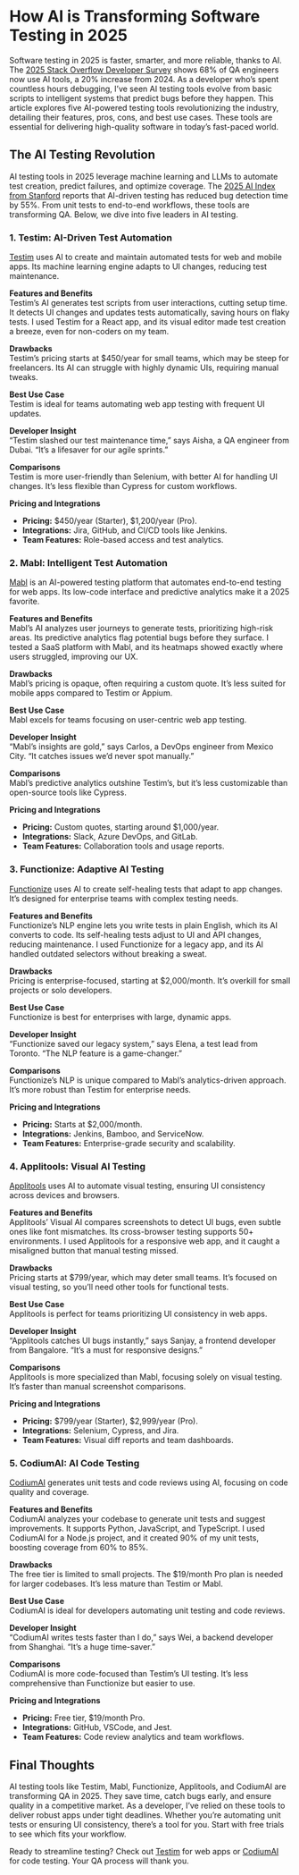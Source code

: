 # How AI is Transforming Software Testing in 2025

Software testing in 2025 is faster, smarter, and more reliable, thanks to AI. The [2025 Stack Overflow Developer Survey](https://survey.stackoverflow.co/2025/) shows 68% of QA engineers now use AI tools, a 20% increase from 2024. As a developer who’s spent countless hours debugging, I’ve seen AI testing tools evolve from basic scripts to intelligent systems that predict bugs before they happen. This article explores five AI-powered testing tools revolutionizing the industry, detailing their features, pros, cons, and best use cases. These tools are essential for delivering high-quality software in today’s fast-paced world.

## The AI Testing Revolution

AI testing tools in 2025 leverage machine learning and LLMs to automate test creation, predict failures, and optimize coverage. The [2025 AI Index from Stanford](https://spectrum.ieee.org/ai-index-2025) reports that AI-driven testing has reduced bug detection time by 55%. From unit tests to end-to-end workflows, these tools are transforming QA. Below, we dive into five leaders in AI testing.

### 1. Testim: AI-Driven Test Automation

[Testim](https://testim.io/) uses AI to create and maintain automated tests for web and mobile apps. Its machine learning engine adapts to UI changes, reducing test maintenance.

**Features and Benefits**  
Testim’s AI generates test scripts from user interactions, cutting setup time. It detects UI changes and updates tests automatically, saving hours on flaky tests. I used Testim for a React app, and its visual editor made test creation a breeze, even for non-coders on my team.

**Drawbacks**  
Testim’s pricing starts at $450/year for small teams, which may be steep for freelancers. Its AI can struggle with highly dynamic UIs, requiring manual tweaks.

**Best Use Case**  
Testim is ideal for teams automating web app testing with frequent UI updates.

**Developer Insight**  
“Testim slashed our test maintenance time,” says Aisha, a QA engineer from Dubai. “It’s a lifesaver for our agile sprints.”

**Comparisons**  
Testim is more user-friendly than Selenium, with better AI for handling UI changes. It’s less flexible than Cypress for custom workflows.

**Pricing and Integrations**  
- **Pricing:** $450/year (Starter), $1,200/year (Pro).  
- **Integrations:** Jira, GitHub, and CI/CD tools like Jenkins.  
- **Team Features:** Role-based access and test analytics.

### 2. Mabl: Intelligent Test Automation

[Mabl](https://www.mabl.com/) is an AI-powered testing platform that automates end-to-end testing for web apps. Its low-code interface and predictive analytics make it a 2025 favorite.

**Features and Benefits**  
Mabl’s AI analyzes user journeys to generate tests, prioritizing high-risk areas. Its predictive analytics flag potential bugs before they surface. I tested a SaaS platform with Mabl, and its heatmaps showed exactly where users struggled, improving our UX.

**Drawbacks**  
Mabl’s pricing is opaque, often requiring a custom quote. It’s less suited for mobile apps compared to Testim or Appium.

**Best Use Case**  
Mabl excels for teams focusing on user-centric web app testing.

**Developer Insight**  
“Mabl’s insights are gold,” says Carlos, a DevOps engineer from Mexico City. “It catches issues we’d never spot manually.”

**Comparisons**  
Mabl’s predictive analytics outshine Testim’s, but it’s less customizable than open-source tools like Cypress.

**Pricing and Integrations**  
- **Pricing:** Custom quotes, starting around $1,000/year.  
- **Integrations:** Slack, Azure DevOps, and GitLab.  
- **Team Features:** Collaboration tools and usage reports.

### 3. Functionize: Adaptive AI Testing

[Functionize](https://www.functionize.com/) uses AI to create self-healing tests that adapt to app changes. It’s designed for enterprise teams with complex testing needs.

**Features and Benefits**  
Functionize’s NLP engine lets you write tests in plain English, which its AI converts to code. Its self-healing tests adjust to UI and API changes, reducing maintenance. I used Functionize for a legacy app, and its AI handled outdated selectors without breaking a sweat.

**Drawbacks**  
Pricing is enterprise-focused, starting at $2,000/month. It’s overkill for small projects or solo developers.

**Best Use Case**  
Functionize is best for enterprises with large, dynamic apps.

**Developer Insight**  
“Functionize saved our legacy system,” says Elena, a test lead from Toronto. “The NLP feature is a game-changer.”

**Comparisons**  
Functionize’s NLP is unique compared to Mabl’s analytics-driven approach. It’s more robust than Testim for enterprise needs.

**Pricing and Integrations**  
- **Pricing:** Starts at $2,000/month.  
- **Integrations:** Jenkins, Bamboo, and ServiceNow.  
- **Team Features:** Enterprise-grade security and scalability.

### 4. Applitools: Visual AI Testing

[Applitools](https://applitools.com/) uses AI to automate visual testing, ensuring UI consistency across devices and browsers.

**Features and Benefits**  
Applitools’ Visual AI compares screenshots to detect UI bugs, even subtle ones like font mismatches. Its cross-browser testing supports 50+ environments. I used Applitools for a responsive web app, and it caught a misaligned button that manual testing missed.

**Drawbacks**  
Pricing starts at $799/year, which may deter small teams. It’s focused on visual testing, so you’ll need other tools for functional tests.

**Best Use Case**  
Applitools is perfect for teams prioritizing UI consistency in web apps.

**Developer Insight**  
“Applitools catches UI bugs instantly,” says Sanjay, a frontend developer from Bangalore. “It’s a must for responsive designs.”

**Comparisons**  
Applitools is more specialized than Mabl, focusing solely on visual testing. It’s faster than manual screenshot comparisons.

**Pricing and Integrations**  
- **Pricing:** $799/year (Starter), $2,999/year (Pro).  
- **Integrations:** Selenium, Cypress, and Jira.  
- **Team Features:** Visual diff reports and team dashboards.

### 5. CodiumAI: AI Code Testing

[CodiumAI](https://www.codium.ai/) generates unit tests and code reviews using AI, focusing on code quality and coverage.

**Features and Benefits**  
CodiumAI analyzes your codebase to generate unit tests and suggest improvements. It supports Python, JavaScript, and TypeScript. I used CodiumAI for a Node.js project, and it created 90% of my unit tests, boosting coverage from 60% to 85%.

**Drawbacks**  
The free tier is limited to small projects. The $19/month Pro plan is needed for larger codebases. It’s less mature than Testim or Mabl.

**Best Use Case**  
CodiumAI is ideal for developers automating unit testing and code reviews.

**Developer Insight**  
“CodiumAI writes tests faster than I do,” says Wei, a backend developer from Shanghai. “It’s a huge time-saver.”

**Comparisons**  
CodiumAI is more code-focused than Testim’s UI testing. It’s less comprehensive than Functionize but easier to use.

**Pricing and Integrations**  
- **Pricing:** Free tier, $19/month Pro.  
- **Integrations:** GitHub, VSCode, and Jest.  
- **Team Features:** Code review analytics and team workflows.

## Final Thoughts

AI testing tools like Testim, Mabl, Functionize, Applitools, and CodiumAI are transforming QA in 2025. They save time, catch bugs early, and ensure quality in a competitive market. As a developer, I’ve relied on these tools to deliver robust apps under tight deadlines. Whether you’re automating unit tests or ensuring UI consistency, there’s a tool for you. Start with free trials to see which fits your workflow.

Ready to streamline testing? Check out [Testim](https://testim.io/) for web apps or [CodiumAI](https://www.codium.ai/) for code testing. Your QA process will thank you.
